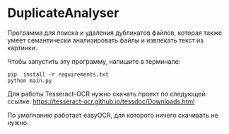 # DuplicateAnalyser
Программа для поиска и удаления дубликатов файлов, которая также умеет семантически анализировать файлы и извлекать текст из картинки.

Чтобы запустить эту программу, напишите в терминале:

```
pip  install -r requirements.txt
python main.py
```

Для работы Tesseract-OCR нужно скачать проект по следующей ссылке:
https://tesseract-ocr.github.io/tessdoc/Downloads.html

По умолчанию работает easyOCR, для которого ничего скачивать не нужно.
